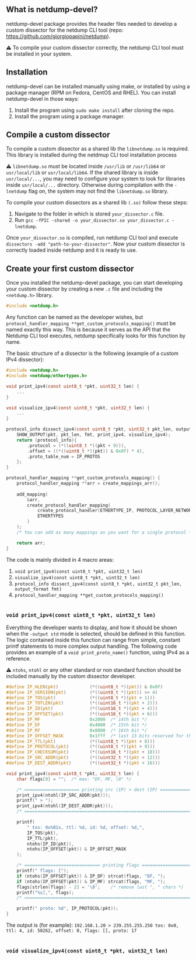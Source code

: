 ## What is netdump-devel?
netdump-devel package provides the header files needed to develop a custom dissector for the netdump CLI tool (repo: https://github.com/giorgiopapini/netdump).

⚠️ To compile your custom dissector correctly, the netdump CLI tool must be installed in your system.

## Installation
netdump-devel can be installed manually using make, or installed by using a package manager (RPM on Fedora, CentOS and RHEL).
You can install netdump-devel in those ways:

1) Install the program using ```sudo make install``` after cloning the repo.
2) Install the program using a package manager.

## Compile a custom dissector
To compile a custom dissector as a shared lib the ```libnetdump.so``` is required. This library is installed during the netdmup CLI tool installation process

⚠️ ```libnetdump.so``` must be located inside ```/usr/lib``` or ```/usr/lib64``` or ```usr/local/lib``` or ```usr/local/lib64```. If the shared library is inside ```usr/local/...```, you may need to configure your system to look for libraries inside ```usr/local/...``` directory. Otherwise during compilation with the ```-lnetdump``` flag on, the system may not find the ```libnetdump.so``` library.

To compile your custom dissectors as a shared lib ```(.so)``` follow these steps:

1) Navigate to the folder in which is stored ```your_dissector.c``` file.
2) Run ```gcc -fPIC -shared -o your_dissector.so your_dissector.c -lnetdump```.

Once ```your_dissector.so``` is compiled, run netdump CLI tool and execute ```dissectors -add "path-to-your-dissector"```.
Now your custom dissector is correctly loaded inside netdump and it is ready to use.

## Create your first custom dissector
Once you installed the netdump-devel package, you can start developing your custom dissector by creating a new ```.c``` file and including the ```<netdump.h>``` library.
```c
#include <netdump.h>
```
Any function can be named as the developer wishes, but ```protocol_handler_mapping **get_custom_protocols_mapping()``` must be named exactly this way. This is because it serves as the API that the Netdump CLI tool executes, netdump specifically looks for this function by name.

The basic structure of a dissector is the following (example of a custom IPv4 dissector):
```c
#include <netdump.h>
#include <netdump/ethertypes.h>

void print_ipv4(const uint8_t *pkt, uint32_t len) {
    ...
}

void visualize_ipv4(const uint8_t *pkt, uint32_t len) {
    ...
}

protocol_info dissect_ipv4(const uint8_t *pkt, uint32_t pkt_len, output_format fmt) {
    SHOW_OUTPUT(pkt, pkt_len, fmt, print_ipv4, visualize_ipv4);
    return (protocol_info){ 
        .protocol = (*((uint8_t *)(pkt + 9))),
        .offset = ((*((uint8_t *)(pkt)) & 0x0f) * 4), 
        .proto_table_num = IP_PROTOS
    };
}

protocol_handler_mapping **get_custom_protocols_mapping() {
    protocol_handler_mapping **arr = create_mappings_arr();
    
    add_mapping(
        &arr,
        create_protocol_handler_mapping(
            create_protocol_handler(ETHERTYPE_IP, PROTOCOL_LAYER_NETWORK, dissect_ipv4, "IPv4"),
            ETHERTYPES
        )
    );
    /* You can add as many mappings as you want for a single protocol */ 

    return arr;
}
```
The code is mainly divided in 4 macro areas:
1) ```void print_ipv4(const uint8_t *pkt, uint32_t len)```
2) ```visualize_ipv4(const uint8_t *pkt, uint32_t len)```
3) ```protocol_info dissect_ipv4(const uint8_t *pkt, uint32_t pkt_len, output_format fmt)```
4) ```protocol_handler_mapping **get_custom_protocols_mapping()```
<br><br>
### ```void print_ipv4(const uint8_t *pkt, uint32_t len)```
Everything the developer wants to display, and how it should be shown when the ```-output std``` mode is selected, should be defined in this function.
The logic contained inside this function can range from simple, constant printf statements to more complex output handling.
The following code provides an example of a ```void print_proto_name()``` function, using IPv4 as a reference.

⚠️ ```ntohs```, ```ntohl``` or any other standard or non standard function should be included manually by the custom dissector developer.
```c
#define IP_HLEN(pkt)            (*((uint8_t *)(pkt)) & 0x0f)
#define IP_VERSION(pkt)         (*((uint8_t *)(pkt)) >> 4)
#define IP_TOS(pkt)             (*((uint8_t *)(pkt + 1)))
#define IP_TOTLEN(pkt)          (*((uint16_t *)(pkt + 2)))     
#define IP_ID(pkt)              (*((uint16_t *)(pkt + 4)))
#define IP_OFFSET(pkt)          (*((uint16_t *)(pkt + 6)))
#define IP_MF                   0x2000  /* 14th bit */
#define IP_DF                   0x4000  /* 15th bit */
#define IP_RF                   0x8000  /* 16th bit */
#define IP_OFFSET_MASK          0x1fff  /* last 13 bits reserved for the offset field */
#define IP_TTL(pkt)             (*((uint8_t *)(pkt + 8)))
#define IP_PROTOCOL(pkt)        (*((uint8_t *)(pkt + 9)))
#define IP_CHECKSUM(pkt)        (*((uint16_t *)(pkt + 10)))
#define IP_SRC_ADDR(pkt)        (*((uint32_t *)(pkt + 12)))
#define IP_DEST_ADDR(pkt)       (*((uint32_t *)(pkt + 16)))

void print_ipv4(const uint8_t *pkt, uint32_t len) {
    char flags[9] = "";  /* max: "DF, MF, \0" */

    /* ===================== printing src (IP) > dest (IP) ====================== */
    print_ipv4(ntohl(IP_SRC_ADDR(pkt)));
    printf(" > ");
    print_ipv4(ntohl(IP_DEST_ADDR(pkt)));
    /* ========================================================================== */

    printf(
        " tos: 0x%01x, ttl: %d, id: %d, offset: %d,", 
        IP_TOS(pkt), 
        IP_TTL(pkt), 
        ntohs(IP_ID(pkt)),
        ntohs(IP_OFFSET(pkt)) & IP_OFFSET_MASK
    );

    /* ============================= printing flags ============================= */
    printf(" flags: [");
    if (ntohs(IP_OFFSET(pkt)) & IP_DF) strcat(flags, "DF, ");
    if (ntohs(IP_OFFSET(pkt)) & IP_MF) strcat(flags, "MF, ");
    flags[strlen(flags) - 2] = '\0';    /* remove last ", " chars */
    printf("%s],", flags);
    /* ========================================================================== */

    printf(" proto: %d", IP_PROTOCOL(pkt));
}
```
The output is (for example):
``` 192.168.1.20 > 239.255.255.250 tos: 0x0, ttl: 4, id: 50262, offset: 0, flags: [], proto: 17 ```
<br><br>
### ```void visualize_ipv4(const uint8_t *pkt, uint32_t len)```
